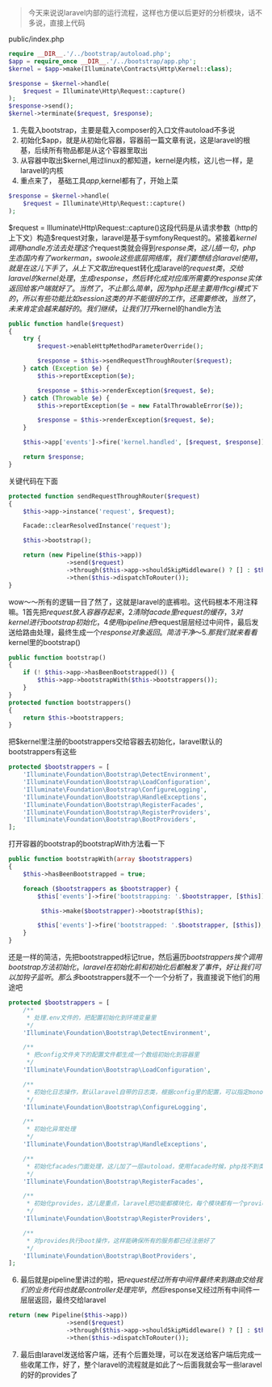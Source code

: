 > 今天来说说laravel内部的运行流程，这样也方便以后更好的分析模块，话不多说，直接上代码

public/index.php
```php
require __DIR__.'/../bootstrap/autoload.php';
$app = require_once __DIR__.'/../bootstrap/app.php';
$kernel = $app->make(Illuminate\Contracts\Http\Kernel::class);

$response = $kernel->handle(
    $request = Illuminate\Http\Request::capture()
);
$response->send();
$kernel->terminate($request, $response);
```
1. 先载入bootstrap，主要是载入composer的入口文件autoload不多说
2. 初始化$app，就是从初始化容器，容器前一篇文章有说，这是laravel的根基，后续所有物品都是从这个容器里取出
3. 从容器中取出$kernel,用过linux的都知道，kernel是内核，这儿也一样，是laravel的内核
4. 重点来了， 基础工具$app,$kernel都有了，开始上菜
```php
$response = $kernel->handle(
    $request = Illuminate\Http\Request::capture()
);
```
$request = Illuminate\Http\Request::capture()这段代码是从请求参数（http的上下文）构造$request对象，laravel是基于symfonyRequest的。紧接着$kernel调用handle方法去处理这个$request类就会得到$response类，这儿插一句，php生态国内有了workerman，swoole这些底层网络库，我们要想结合laravel使用，就是在这儿下手了，从上下文取出$request转化成laravel的$request类，交给laravel的kernel处理，生成response，然后转化成对应库所需要的response实体返回给客户端就好了。当然了，不止那么简单，因为php还是主要用作cgi模式下的，所以有些功能比如session这类的并不能很好的工作，还需要修改，当然了，未来肯定会越来越好的。我们继续，让我们打开$kernel的handle方法
```php
public function handle($request)
{
    try {
        $request->enableHttpMethodParameterOverride();

        $response = $this->sendRequestThroughRouter($request);
    } catch (Exception $e) {
        $this->reportException($e);

        $response = $this->renderException($request, $e);
    } catch (Throwable $e) {
        $this->reportException($e = new FatalThrowableError($e));

        $response = $this->renderException($request, $e);
    }

    $this->app['events']->fire('kernel.handled', [$request, $response]);

    return $response;
}
```
关键代码在下面
```php
protected function sendRequestThroughRouter($request)
{
    $this->app->instance('request', $request);

    Facade::clearResolvedInstance('request');

    $this->bootstrap();

    return (new Pipeline($this->app))
                ->send($request)
                ->through($this->app->shouldSkipMiddleware() ? [] : $this->middleware)
                ->then($this->dispatchToRouter());
}
```
wow～～所有的逻辑一目了然了，这就是laravel的底裤啦。这代码根本不用注释嘛。1首先把$request放入容器存起来，2清除facade里request的缓存，3对kernel进行bootstrap初始化，4使用pipeline把$request层层经过中间件，最后发送给路由处理，最终生成一个$response对象返回。简洁干净～
5. 那我们就来看看$kernel里的bootstrap()
```php
public function bootstrap()
{
    if (! $this->app->hasBeenBootstrapped()) {
        $this->app->bootstrapWith($this->bootstrappers());
    }
}
protected function bootstrappers()
{
    return $this->bootstrappers;
}
```
把$kernel里注册的bootstrappers交给容器去初始化，laravel默认的bootstrappers有这些
```php
protected $bootstrappers = [
    'Illuminate\Foundation\Bootstrap\DetectEnvironment',
    'Illuminate\Foundation\Bootstrap\LoadConfiguration',
    'Illuminate\Foundation\Bootstrap\ConfigureLogging',
    'Illuminate\Foundation\Bootstrap\HandleExceptions',
    'Illuminate\Foundation\Bootstrap\RegisterFacades',
    'Illuminate\Foundation\Bootstrap\RegisterProviders',
    'Illuminate\Foundation\Bootstrap\BootProviders',
];
```
打开容器的bootstrap的bootstrapWith方法看一下
```php
public function bootstrapWith(array $bootstrappers)
{
    $this->hasBeenBootstrapped = true;

    foreach ($bootstrappers as $bootstrapper) {
        $this['events']->fire('bootstrapping: '.$bootstrapper, [$this]);

         $this->make($bootstrapper)->bootstrap($this);

        $this['events']->fire('bootstrapped: '.$bootstrapper, [$this]);
    }
}
```
还是一样的简洁，先把bootstrapped标记true，然后遍历$bootstrappers挨个调用bootstrap方法初始化，laravel在初始化前和初始化后都触发了事件，好让我们可以加钩子监听。那么多$bootstrappers就不一个一个分析了，我直接说下他们的用途吧
```php
protected $bootstrappers = [
    /**
     * 处理.env文件的，把配置初始化到环境变量里
     */
    'Illuminate\Foundation\Bootstrap\DetectEnvironment',

    /**
     * 把config文件夹下的配置文件都生成一个数组初始化到容器里
     */
    'Illuminate\Foundation\Bootstrap\LoadConfiguration',

    /**
     * 初始化日志操作，默认laravel自带的日志类，根据config里的配置，可以指定monolog驱动，日志生成方式等
     */
    'Illuminate\Foundation\Bootstrap\ConfigureLogging',

    /**
     * 初始化异常处理
     */
    'Illuminate\Foundation\Bootstrap\HandleExceptions',

    /**
     * 初始化facades门面处理，这儿加了一层autoload，使用facade时候，php找不到类会先去这一层autoload去找，所以实现了门面模式，这个以后单独写
     */
    'Illuminate\Foundation\Bootstrap\RegisterFacades',

    /**
     * 初始化provides，这儿是重点，laravel把功能都模块化，每个模块都有一个provides用来在laravel里注册，这块也以后单独写
     */
    'Illuminate\Foundation\Bootstrap\RegisterProviders',

    /**
     * 对provides执行boot操作，这样能确保所有的服务都已经注册好了
     */
    'Illuminate\Foundation\Bootstrap\BootProviders',
];
```
6. 最后就是pipeline里讲过的啦，把$request经过所有中间件最终来到路由交给我们的业务代码也就是controller处理完毕，然后$response又经过所有中间件一层层返回，最终交给laravel
```php
return (new Pipeline($this->app))
                ->send($request)
                ->through($this->app->shouldSkipMiddleware() ? [] : $this->middleware)
                ->then($this->dispatchToRouter());
```
7. 最后由laravel发送给客户端，还有个后置处理，可以在发送给客户端后完成一些收尾工作，好了，整个laravel的流程就是如此了～后面我就会写一些laravel的好的provides了